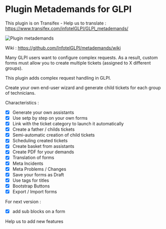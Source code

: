 # Plugin Metademands for GLPI

This plugin is on Transifex - Help us to translate :
https://www.transifex.com/infotelGLPI/GLPI_metademands/

![Plugin metademands](https://raw.githubusercontent.com/InfotelGLPI/metademands/master/screenshots/basket.png "Plugin metademands")

Wiki : https://github.com/InfotelGLPI/metademands/wiki

Many GLPI users want to configure complex requests. As a result, custom forms must allow you to create multiple tickets (assigned to X different groups).

This plugin adds complex request handling in GLPI.

Create your own end-user wizard and generate child tickets for each group of technicians.

Characteristics :

- [X] Generate your own assistants
- [X] Use setp by step on your own forms
- [X] Link with the ticket category to launch it automatically
- [X] Create a father / childs tickets
- [X] Semi-automatic creation of child tickets
- [X] Scheduling created tickets
- [X] Create basket from assistants
- [X] Create PDF for your demands
- [X] Translation of forms
- [X] Meta Incidents
- [X] Meta Problems / Changes
- [X] Save your forms as Draft
- [X] Use tags for titles
- [X] Bootstrap Buttons
- [X] Export / Import forms

For next version :
- [X] add sub blocks on a form

Help us to add new features


